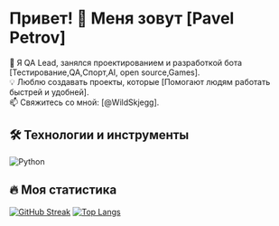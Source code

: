 # Привет! 👋 Меня зовут [Pavel Petrov]

🚀 Я QA Lead, занялся проектированием и разработкой бота [Тестирование,QA,Спорт,AI, open source,Games].  
💡 Люблю создавать проекты, которые [Помогают людям работать быстрей и удобней].  
📫 Свяжитесь со мной: [@WildSkjegg].

## 🛠️ Технологии и инструменты
![Python](https://img.shields.io/badge/-Python-3776AB?logo=python&logoColor=white)

## 🔥 Моя статистика
[![GitHub Streak](https://streak-stats.demolab.com?user=ваш_логин&theme=dark)](https://git.io/streak-stats)
[![Top Langs](https://github-readme-stats.vercel.app/api/top-langs/?username=ваш_логин&layout=compact&theme=vision-friendly-dark)](https://github.com/anuraghazra/github-readme-stats)
